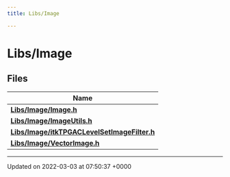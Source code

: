 ```yaml
---
title: Libs/Image

---
```


# Libs/Image



## Files

| Name           |
| -------------- |
| **[Libs/Image/Image.h](../Files/Image_8h.md#file-image.h)**  |
| **[Libs/Image/ImageUtils.h](../Files/ImageUtils_8h.md#file-imageutils.h)**  |
| **[Libs/Image/itkTPGACLevelSetImageFilter.h](../Files/itkTPGACLevelSetImageFilter_8h.md#file-itktpgaclevelsetimagefilter.h)**  |
| **[Libs/Image/VectorImage.h](../Files/VectorImage_8h.md#file-vectorimage.h)**  |






-------------------------------

Updated on 2022-03-03 at 07:50:37 +0000
